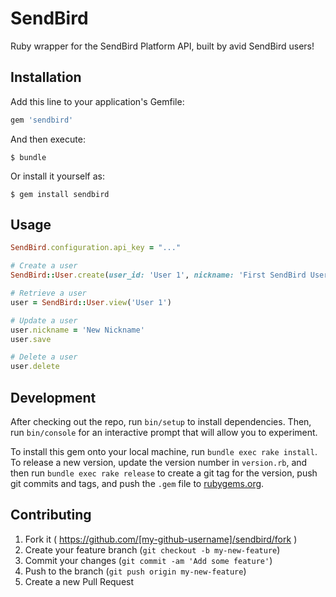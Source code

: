 # SendBird

Ruby wrapper for the SendBird Platform API, built by avid SendBird users!

## Installation

Add this line to your application's Gemfile:

```ruby
gem 'sendbird'
```

And then execute:

    $ bundle

Or install it yourself as:

    $ gem install sendbird

## Usage

```ruby
SendBird.configuration.api_key = "..."

# Create a user
SendBird::User.create(user_id: 'User 1', nickname: 'First SendBird User', profile_url: nil)

# Retrieve a user 
user = SendBird::User.view('User 1')

# Update a user 
user.nickname = 'New Nickname'
user.save

# Delete a user 
user.delete
```

## Development

After checking out the repo, run `bin/setup` to install dependencies. Then, run `bin/console` for an interactive prompt that will allow you to experiment.

To install this gem onto your local machine, run `bundle exec rake install`. To release a new version, update the version number in `version.rb`, and then run `bundle exec rake release` to create a git tag for the version, push git commits and tags, and push the `.gem` file to [rubygems.org](https://rubygems.org).

## Contributing

1. Fork it ( https://github.com/[my-github-username]/sendbird/fork )
2. Create your feature branch (`git checkout -b my-new-feature`)
3. Commit your changes (`git commit -am 'Add some feature'`)
4. Push to the branch (`git push origin my-new-feature`)
5. Create a new Pull Request
